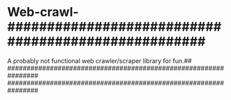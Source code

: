 # Web-crawl-####################################################
A probably not functional web crawler/scraper library for fun.##
################################################################
################################################################


